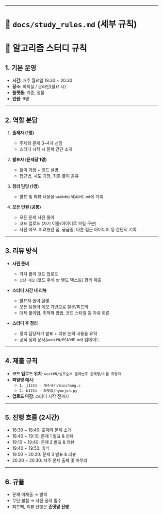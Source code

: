 ﻿
---

# 📑 `docs/study_rules.md` (세부 규칙)


# 📑 알고리즘 스터디 규칙

## 1. 기본 운영
- **시간**: 매주 월요일 18:30 ~ 20:30
- **장소**: 회의실 / 온라인(필요 시)
- **플랫폼**: 백준, 정올
- **인원**: 6명

---

## 2. 역할 분담
1. **출제자 (1명)**  
   - 주제와 문제 3~4개 선정  
   - 스터디 시작 시 문제 간단 소개  

2. **발표자 (문제당 1명)**  
   - 풀이 과정 + 코드 설명  
   - 접근법, 시도 과정, 최종 풀이 공유  

3. **정리 담당 (1명)**  
   - 발표 및 리뷰 내용을 `week#N/README.md`에 기록  

4. **모든 인원 (공통)**  
   - 모든 문제 사전 풀이  
   - 코드 업로드 (자기 이름/아이디로 파일 구분)  
   - 사전 메모: 어려웠던 점, 궁금증, 다른 접근 아이디어 등 간단히 기록  

---

## 3. 리뷰 방식
- **사전 준비**  
  - 각자 풀이 코드 업로드  
  - `간단 메모` (코드 주석 or 별도 텍스트) 함께 제출  

- **스터디 시간 내 리뷰**  
  - 발표자 풀이 설명  
  - 모든 팀원이 메모 기반으로 질문/피드백  
  - 대체 풀이법, 최적화 방법, 코드 스타일 등 자유 토론  

- **스터디 후 정리**  
  - 정리 담당자가 발표 + 리뷰 논의 내용을 요약  
  - 공식 정리 문서(`week#N/README.md`) 업데이트  

---

## 4. 제출 규칙
- **코드 업로드 위치**: `week#N/발표순서_문제번호_문제명/이름.확장자`
- **파일명 예시**:  
  - `1. j1234 - 개수세기/minchang.c`  
  - `2. b1234 - 최댓값/hyunjun.py`
- **업로드 마감**: 스터디 시작 전까지


---

## 5. 진행 흐름 (2시간)
- 18:30 ~ 18:40: 출제자 문제 소개  
- 18:40 ~ 19:10: 문제 1 발표 & 리뷰  
- 19:10 ~ 19:40: 문제 2 발표 & 리뷰  
- 19:40 ~ 19:50: 휴식
- 19:50 ~ 20:20: 문제 3 발표 & 리뷰   
- 20:20 ~ 20:30: 차주 문제 출제 및 마무리  

---

## 6. 규율
- 문제 미제출 → 벌칙
- 무단 불참 → 사전 공지 필수  
- 피드백, 리뷰 진행은 **존댓말 진행**
